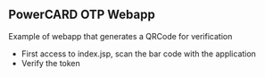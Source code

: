 ## PowerCARD OTP Webapp

Example of webapp that generates a QRCode for verification

* First access to index.jsp, scan the bar code with the application
* Verify the token

